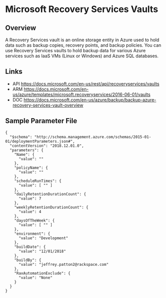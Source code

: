 # Microsoft Recovery Services Vaults

## Overview
A Recovery Services vault is an online storage entity in Azure used to hold data such as backup copies, recovery points, and backup policies. You can use Recovery Services vaults to hold backup data for various Azure services such as IaaS VMs (Linux or Windows) and Azure SQL databases.

## Links
- API https://docs.microsoft.com/en-us/rest/api/recoveryservices/vaults
- ARM https://docs.microsoft.com/en-us/azure/templates/microsoft.recoveryservices/2016-06-01/vaults
- DOC https://docs.microsoft.com/en-us/azure/backup/backup-azure-recovery-services-vault-overview

## Sample Parameter File
```
{
  "$schema": "http://schema.management.azure.com/schemas/2015-01-01/deploymentParameters.json#",
  "contentVersion": "2018.12.01.0",
  "parameters": {
    "Name": {
      "value": ""
    },
    "policyName": {
      "value": ""
    },
    "scheduleRunTimes": {
      "value": [ "" ]
    },
    "dailyRetentionDurationCount": {
      "value": 7
    },
    "weeklyRetentionDurationCount": {
      "value": 4
    },
    "daysOfTheWeek": {
      "value": [ "" ]
    },
    "environment": {
      "value": "Development"
    },
    "buildDate": {
      "value": "12/01/2018"
    },
    "buildBy": {
      "value": "jeffrey.patton2@rackspace.com"
    },
    "RaxAutomationExclude": {
      "value": "None"
    }
  }
}
```